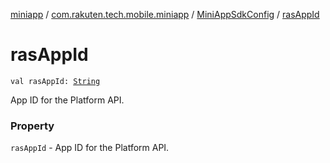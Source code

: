 [miniapp](../../index.md) / [com.rakuten.tech.mobile.miniapp](../index.md) / [MiniAppSdkConfig](index.md) / [rasAppId](./ras-app-id.md)

# rasAppId

`val rasAppId: `[`String`](https://kotlinlang.org/api/latest/jvm/stdlib/kotlin/-string/index.html)

App ID for the Platform API.

### Property

`rasAppId` - App ID for the Platform API.